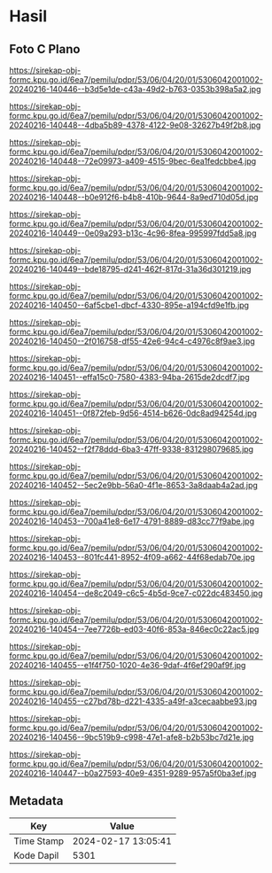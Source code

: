 # Hasil

## Foto C Plano

https://sirekap-obj-formc.kpu.go.id/6ea7/pemilu/pdpr/53/06/04/20/01/5306042001002-20240216-140446--b3d5e1de-c43a-49d2-b763-0353b398a5a2.jpg

https://sirekap-obj-formc.kpu.go.id/6ea7/pemilu/pdpr/53/06/04/20/01/5306042001002-20240216-140448--4dba5b89-4378-4122-9e08-32627b49f2b8.jpg

https://sirekap-obj-formc.kpu.go.id/6ea7/pemilu/pdpr/53/06/04/20/01/5306042001002-20240216-140448--72e09973-a409-4515-9bec-6ea1fedcbbe4.jpg

https://sirekap-obj-formc.kpu.go.id/6ea7/pemilu/pdpr/53/06/04/20/01/5306042001002-20240216-140448--b0e912f6-b4b8-410b-9644-8a9ed710d05d.jpg

https://sirekap-obj-formc.kpu.go.id/6ea7/pemilu/pdpr/53/06/04/20/01/5306042001002-20240216-140449--0e09a293-b13c-4c96-8fea-995997fdd5a8.jpg

https://sirekap-obj-formc.kpu.go.id/6ea7/pemilu/pdpr/53/06/04/20/01/5306042001002-20240216-140449--bde18795-d241-462f-817d-31a36d301219.jpg

https://sirekap-obj-formc.kpu.go.id/6ea7/pemilu/pdpr/53/06/04/20/01/5306042001002-20240216-140450--6af5cbe1-dbcf-4330-895e-a194cfd9e1fb.jpg

https://sirekap-obj-formc.kpu.go.id/6ea7/pemilu/pdpr/53/06/04/20/01/5306042001002-20240216-140450--2f016758-df55-42e6-94c4-c4976c8f9ae3.jpg

https://sirekap-obj-formc.kpu.go.id/6ea7/pemilu/pdpr/53/06/04/20/01/5306042001002-20240216-140451--effa15c0-7580-4383-94ba-2615de2dcdf7.jpg

https://sirekap-obj-formc.kpu.go.id/6ea7/pemilu/pdpr/53/06/04/20/01/5306042001002-20240216-140451--0f872feb-9d56-4514-b626-0dc8ad94254d.jpg

https://sirekap-obj-formc.kpu.go.id/6ea7/pemilu/pdpr/53/06/04/20/01/5306042001002-20240216-140452--f2f78ddd-6ba3-47ff-9338-831298079685.jpg

https://sirekap-obj-formc.kpu.go.id/6ea7/pemilu/pdpr/53/06/04/20/01/5306042001002-20240216-140452--5ec2e9bb-56a0-4f1e-8653-3a8daab4a2ad.jpg

https://sirekap-obj-formc.kpu.go.id/6ea7/pemilu/pdpr/53/06/04/20/01/5306042001002-20240216-140453--700a41e8-6e17-4791-8889-d83cc77f9abe.jpg

https://sirekap-obj-formc.kpu.go.id/6ea7/pemilu/pdpr/53/06/04/20/01/5306042001002-20240216-140453--801fc441-8952-4f09-a662-44f68edab70e.jpg

https://sirekap-obj-formc.kpu.go.id/6ea7/pemilu/pdpr/53/06/04/20/01/5306042001002-20240216-140454--de8c2049-c6c5-4b5d-9ce7-c022dc483450.jpg

https://sirekap-obj-formc.kpu.go.id/6ea7/pemilu/pdpr/53/06/04/20/01/5306042001002-20240216-140454--7ee7726b-ed03-40f6-853a-846ec0c22ac5.jpg

https://sirekap-obj-formc.kpu.go.id/6ea7/pemilu/pdpr/53/06/04/20/01/5306042001002-20240216-140455--e1f4f750-1020-4e36-9daf-4f6ef290af9f.jpg

https://sirekap-obj-formc.kpu.go.id/6ea7/pemilu/pdpr/53/06/04/20/01/5306042001002-20240216-140455--c27bd78b-d221-4335-a49f-a3cecaabbe93.jpg

https://sirekap-obj-formc.kpu.go.id/6ea7/pemilu/pdpr/53/06/04/20/01/5306042001002-20240216-140456--9bc519b9-c998-47e1-afe8-b2b53bc7d21e.jpg

https://sirekap-obj-formc.kpu.go.id/6ea7/pemilu/pdpr/53/06/04/20/01/5306042001002-20240216-140447--b0a27593-40e9-4351-9289-957a5f0ba3ef.jpg


## Metadata

| Key        | Value               |
| ---------- | ------------------- |
| Time Stamp | 2024-02-17 13:05:41 |
| Kode Dapil | 5301                |



